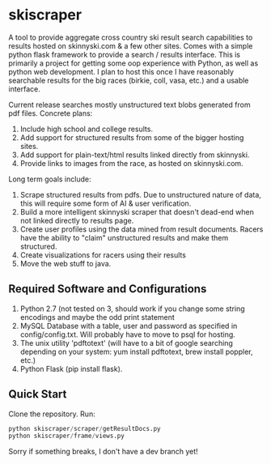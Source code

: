 # skiscraper
A tool to provide aggregate cross country ski result search capabilities to results hosted on skinnyski.com & a few other sites. Comes with a simple python flask framework to provide a search / results interface. This is primarily a project for getting some oop experience with Python, as well as python web development. I plan to host this once I have reasonably searchable results for the big races (birkie, coll, vasa, etc.) and a usable interface.

Current release searches mostly unstructured text blobs generated from pdf files. Concrete plans:

1. Include high school and college results.
2. Add support for structured results from some of the bigger hosting sites.
3. Add support for plain-text/html results linked directly from skinnyski.
4. Provide links to images from the race, as hosted on skinnyski.com.

Long term goals include:

1. Scrape structured results from pdfs. Due to unstructured nature of data, this will require some form of AI & user verification.
2. Build a more intelligent skinnyski scraper that doesn't dead-end when not linked directly to results page.
3. Create user profiles using the data mined from result documents. Racers have the ability to "claim" unstructured results and make them structured.
4. Create visualizations for racers using their results
5. Move the web stuff to java.

## Required Software and Configurations
1. Python 2.7 (not tested on 3, should work if you change some string encodings and maybe the odd print statement
2. MySQL Database with a table, user and password as specified in config/config.txt. Will probably have to move to psql for hosting.
3. The unix utility 'pdftotext' (will have to a bit of google searching depending on your system: yum install pdftotext, brew install poppler, etc.)
4. Python Flask (pip install flask).

## Quick Start
Clone the repository. Run:
```python
python skiscraper/scraper/getResultDocs.py
python skiscraper/frame/views.py
```
Sorry if something breaks, I don't have a dev branch yet!


